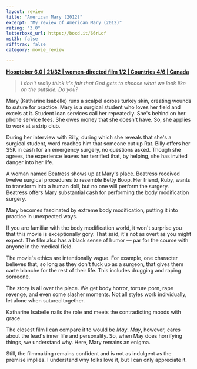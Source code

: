 ```yaml
---
layout: review
title: "American Mary (2012)"
excerpt: "My review of American Mary (2012)"
rating: "3.0"
letterboxd_url: https://boxd.it/66rLcf
mst3k: false
rifftrax: false
category: movie_review

---
```


<b><a href="https://boxd.it/pPVYg/detail">Hooptober 6.0 | 21/32 | women-directed film 1/2 | Countries 4/6 | Canada</a></b>

<blockquote><i>I don't really think it's fair that God gets to choose what we look like on the outside. Do you?</i></blockquote>

Mary (Katharine Isabelle) runs a scalpel across turkey skin, creating wounds to suture for practice. Mary is a surgical student who loves her field and excels at it. Student loan services call her repeatedly. She's behind on her phone service fees. She owes money that she doesn't have. So, she applies to work at a strip club.

During her interview with Billy, during which she reveals that she's a surgical student, word reaches him that someone cut up Rat. Billy offers her $5K in cash for an emergency surgery, no questions asked. Though she agrees, the experience leaves her terrified that, by helping, she has invited danger into her life.

A woman named Beatress shows up at Mary's place. Beatress received twelve surgical procedures to resemble Betty Boop. Her friend, Ruby, wants to transform into a human doll, but no one will perform the surgery. Beatress offers Mary substantial cash for performing the body modification surgery.

Mary becomes fascinated by extreme body modification, putting it into practice in unexpected ways.

If you are familiar with the body modification world, it won't surprise you that this movie is exceptionally gory. That said, it's not as overt as you might expect. The film also has a black sense of humor — par for the course with anyone in the medical field.

The movie's ethics are intentionally vague. For example, one character believes that, so long as they don't fuck up as a surgeon, that gives them carte blanche for the rest of their life. This includes drugging and raping someone.

The story is all over the place. We get body horror, torture porn, rape revenge, and even some slasher moments. Not all styles work individually, let alone when sutured together.

Katharine Isabelle nails the role and meets the contradicting moods with grace.

The closest film I can compare it to would be <i>May</i>. <i>May</i>, however, cares about the lead's inner life and personality. So, when May does horrifying things, we understand why. Here, Mary remains an enigma.

Still, the filmmaking remains confident and is not as indulgent as the premise implies. I understand why folks love it, but I can only appreciate it.